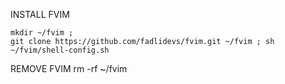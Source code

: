 INSTALL FVIM

```
mkdir ~/fvim ;
git clone https://github.com/fadlidevs/fvim.git ~/fvim ; sh ~/fvim/shell-config.sh
```
REMOVE FVIM
rm -rf ~/fvim
